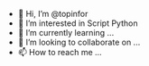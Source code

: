 - 👋 Hi, I’m @topinfor
- 👀 I’m interested in Script Python
- 🌱 I’m currently learning ...
- 💞️ I’m looking to collaborate on ...
- 📫 How to reach me ...

<!---
topinfor/topinfor is a ✨ special ✨ repository because its `README.md` (this file) appears on your GitHub profile.
You can click the Preview link to take a look at your changes.
--->
